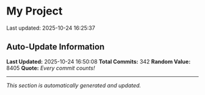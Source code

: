 # My Project


Last updated: 2025-10-24 16:25:37






















































































































































































































































































































































## Auto-Update Information

**Last Updated:** 2025-10-24 16:50:08
**Total Commits:** 342
**Random Value:** 8405
**Quote:** _Every commit counts!_

---
_This section is automatically generated and updated._